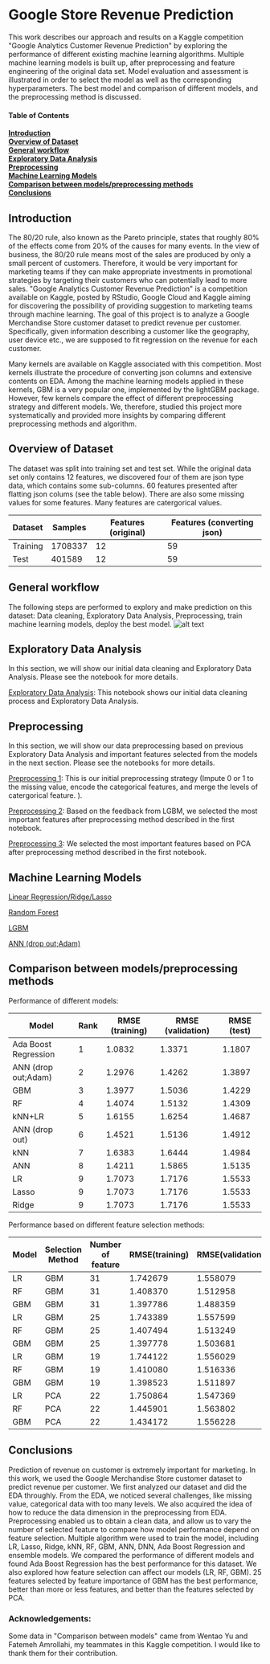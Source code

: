 # Google Store Revenue Prediction
This work describes our approach and results on a Kaggle competition "Google Analytics Customer Revenue Prediction" by exploring the performance of different existing machine learning algorithms. Multiple machine learning models is built up, after preprocessing and feature engineering of the original data set. Model evaluation and assessment is illustrated in order to select the model as well as the corresponding hyperparameters. The best model and comparison of different models, and the preprocessing method is discussed.

#### Table of Contents
**[Introduction](#Introduction)**<br>
**[Overview of Dataset](#Overview-of-Dataset)**<br>
**[General workflow](#General-workflow)**<br>
**[Exploratory Data Analysis](#Exploratory-Data-Analysis)**<br>
**[Preprocessing](#Preprocessing)**<br>
**[Machine Learning Models](#Machine-Learning-Models)**<br>
**[Comparison between models/preprocessing methods](#Comparison-between-models-preprocessing-methods)**<br>
**[Conclusions](#Conclusions)**<br>

## Introduction
The 80/20 rule, also known as the Pareto principle, states that roughly 80\% of the effects come from 20\% of the causes for many events.
In the view of business, the  80/20 rule means most of the sales are produced by only a small percent of customers. Therefore, it would be very important for marketing teams if they can make appropriate investments in promotional strategies by targeting their customers who 
can potentially lead to more sales. "Google Analytics Customer Revenue Prediction" is a competition available on Kaggle, posted by RStudio, Google Cloud and Kaggle aiming for discovering the possibility of providing suggestion to marketing teams through machine learning. The goal of this project is to analyze a Google Merchandise Store customer dataset to predict revenue per customer. Specifically, given information describing a customer like the geography, user device etc., we are supposed to fit regression on the revenue for each customer.

Many kernels are available on Kaggle associated with this competition. Most kernels illustrate the procedure of converting json columns and extensive contents on EDA. Among the machine learning models applied in these kernels, GBM is a very popular one, implemented by the lightGBM package. However, few kernels compare the effect of different preprocessing strategy and different models. We, therefore, studied this project more systematically and provided more insights by comparing different preprocessing methods and algorithm.

## Overview of Dataset
The dataset was split into training set and test set. While the original data set only contains 12 features, we discovered four of them are json type data, which contains some sub-columns. 60 features presented after flatting json colums (see the table below). There are also some missing values for some features. Many features are catergorical values. 

| Dataset  | Samples | Features (original) | Features (converting json) |
| ------------- | ------------- | ------------- | ------------- |
| Training  | 1708337  | 12  | 59  |
| Test  | 401589  | 12  | 59  |

## General workflow
The following steps are performed to explory and make prediction on this dataset: Data cleaning, Exploratory Data Analysis, Preprocessing, train machine learning models, deploy the best model.
![alt text](https://github.com/ziwei1992/Google-Store-Revenue-Prediction/blob/master/workflow.png "workflow illustration")

## Exploratory Data Analysis
In this section, we will show our initial data cleaning and Exploratory Data Analysis. Please see the notebook for more details.

[Exploratory Data Analysis](https://github.com/ziwei1992/Google-Store-Revenue-Prediction/blob/master/Eda.ipynb): This notebook shows our initial data cleaning process and Exploratory Data Analysis.

## Preprocessing
In this section, we will show our data preprocessing based on previous Exploratory Data Analysis and important features selected from the models in the next section. Please see the notebooks for more details.

[Preprocessing 1](https://github.com/ziwei1992/Google-Store-Revenue-Prediction/blob/master/Preprocessing-1.ipynb): This is our initial preprocessing strategy (Impute 0 or 1 to the missing value, encode the categorical features, and merge the levels of catergorical feature. ).

[Preprocessing 2](https://github.com/ziwei1992/Google-Store-Revenue-Prediction/blob/master/Preprocessing-2.ipynb): Based on the feedback from LGBM, we selected the most important features after preprocessing method described in the first notebook.

[Preprocessing 3](https://github.com/ziwei1992/Google-Store-Revenue-Prediction/blob/master/Preprocessing-3.ipynb): We selected the most important features based on PCA after preprocessing method described in the first notebook.

## Machine Learning Models
[Linear Regression/Ridge/Lasso](https://github.com/ziwei1992/Google-Store-Revenue-Prediction/blob/master/Linear.ipynb)

[Random Forest]()

[LGBM]()

[ANN (drop out;Adam)](https://github.com/ziwei1992/Google-Store-Revenue-Prediction/blob/master/ANN_DropoutAdam.py)

## Comparison between models/preprocessing methods

Performance of different models:

| Model  | Rank | RMSE (training) | RMSE (validation) | RMSE (test) | 
| ------------- | ------------- | ------------- | ------------- | ------------- |
| Ada Boost Regression  |   1            |   1.0832    |  1.3371                    | 1.1807   |
| ANN (drop out;Adam) |  2    |  1.2976	    |  1.4262	    	      | 1.3897     |
| GBM         |  3                   |  1.3977	    |  1.5036	    	      | 1.4229    |
| RF            |  4                   |  1.4074	    |  1.5132	    	      | 1.4309    |
| kNN+LR   |  5                    |  1.6155	    |  1.6254	    	      | 1.4687     |
| ANN (drop out)       |  6     |  1.4521	    |  1.5136    	              | 1.4912     |
| kNN         |  7                    |  1.6383	    |  1.6444	    	      | 1.4984     |
| ANN          |  8                   |  1.4211	    |  1.5865	    	      | 1.5135     |
| LR            |  9                    |  1.7073	    |  1.7176	              | 1.5533     |
|	Lasso       |  9                    |  1.7073	    |  1.7176	              | 1.5533     |
| Ridge       |  9                    |  1.7073	    |  1.7176	              | 1.5533     |

Performance based on different feature selection methods:

|	Model   |  Selection Method  |  Number of feature  |  RMSE(training)  |  RMSE(validation)  |  RMSE(test) |
| ------------- | ------------- | ------------- | ------------- | ------------- | ------------- |
|	LR        |  GBM                      |  31                           |  1.742679	    |  1.558079	              | 1.562712     |
|	RF        |  GBM                      |  31                           |  1.408370	    |  1.512958	    	      | 1.433606     |
|     GBM        |  GBM                      |  31                           |  1.397786	    |  1.488359	    	      | 1.427289     |
 |        LR        |  GBM                      |  25                           |  1.743389	    | 1.557599	              | 1.562446 |    
|	RF        |  GBM                      |  25                           |  1.407494           |  1.513249	              | 1.430903     |
|     GBM        |  GBM                      |  25                           |  1.397778	    |  1.503681	              | 1.422985     |
|         LR        |  GBM                      |  19                           |  1.744122	   |  1.556029	              | 1.560787     
|	RF        |  GBM                      |  19                           |  1.410080	    |  1.516336	              | 1.431046     |
|     GBM        |  GBM                      |  19                           |  1.398523	    |  1.511897	             | 1.424022     | 
|         LR        |  PCA                       |  22                           |  1.750864	    |  1.547369	              | 1.733757  | 
|	RF        |  PCA                       |  22                           |  1.445901	    |  1.563802	              | 1.701182     |
|     GBM        |  PCA                       |  22                           |  1.434172	    |  1.556228	              | 1.690385     |


## Conclusions

Prediction of revenue on customer is extremely important for marketing. In this work, we used the Google Merchandise Store customer dataset to predict revenue per customer. We first analyzed our dataset and did the EDA throughly. From the EDA, we noticed several challenges, like missing value, categorical data with too many levels. We also acquired the idea of how to reduce the data dimension in the preprocessing from EDA. Preprocessing enabled us to obtain a clean data, and allow us to vary the number of selected feature to compare how model performance depend on feature selection. Multiple algorithm were used to train the model, including LR, Lasso, Ridge, kNN, RF, GBM, ANN, DNN, Ada Boost Regression and ensemble models. We compared the performance of different models and found Ada Boost Regression has the best performance for this dataset. We also explored how feature selection can affect our models (LR, RF, GBM). 25 features selected by feature importance of GBM has the best performance, better than more or less features, and better than the features selected by PCA.

### Acknowledgements:
Some data in "Comparison between models" came from Wentao Yu and Fatemeh Amrollahi, my teammates in this Kaggle competition. I would like to thank them for their contribution.



